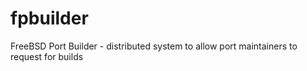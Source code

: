 # fpbuilder
FreeBSD Port Builder - distributed system to allow port maintainers to request for builds
